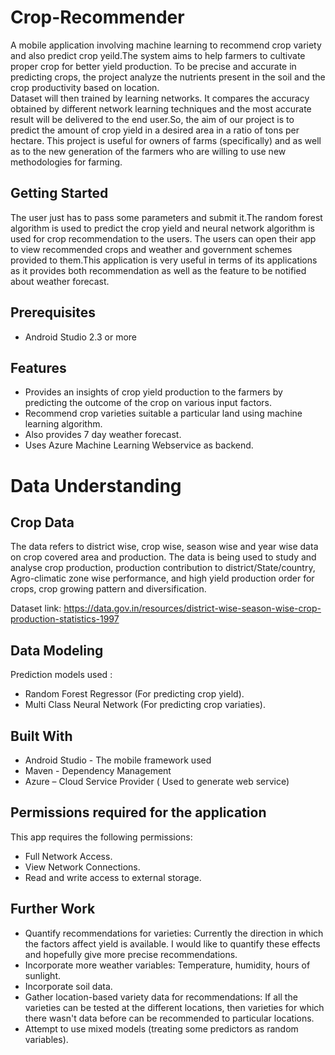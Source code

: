 # Crop-Recommender
A mobile application involving machine learning to recommend crop variety  and also predict crop yeild.The system aims to help farmers to cultivate proper crop for better yield production. To be precise and accurate in predicting crops, the project analyze the nutrients present in the soil and the crop productivity based on location.<br>
Dataset will then trained by learning networks. It compares the accuracy obtained by different network learning techniques and the most accurate result will be delivered to the end user.So, the aim of our project is to predict the amount of crop yield in a desired area in a ratio of tons per hectare. This project is useful for owners of farms (specifically) and as well as to the new generation of the farmers who are willing to use new methodologies for farming.

## Getting Started
The user just has to pass some parameters and submit it.The random forest algorithm is used to predict the crop yield and neural network algorithm  is used for crop recommendation to the users. The users can open their app to view recommended crops and weather and government schemes provided to them.This application is very useful in terms of its applications as it provides both recommendation as well as the feature to be notified about weather forecast.

## Prerequisites
- Android Studio 2.3 or more

## Features
- Provides an insights of crop yield production to the farmers by predicting the outcome of the crop on various input factors.
- Recommend crop varieties suitable a particular land using machine learning algorithm.
- Also provides 7 day weather forecast.
- Uses Azure Machine Learning Webservice as backend.
# Data Understanding
## Crop Data
The data refers to district wise, crop wise, season wise and year wise data on crop covered area and production. The data is being used to study and analyse crop production, production contribution to district/State/country, Agro-climatic zone wise performance, and high yield production order for crops, crop growing pattern and diversification.

Dataset link: https://data.gov.in/resources/district-wise-season-wise-crop-production-statistics-1997
## Data Modeling
Prediction models used :
-	Random Forest Regressor (For predicting crop yield).
-	Multi Class Neural Network (For predicting crop variaties). 

## Built With
-	Android Studio - The mobile framework used
-	Maven - Dependency Management
-	Azure – Cloud Service Provider ( Used to generate web service)
## Permissions required for the application
This app requires the following permissions:
-	Full Network Access.
-	View Network Connections.
-	Read and write access to external storage.
## Further Work
-	Quantify recommendations for varieties: Currently the direction in which the factors affect yield is available. I would like to quantify these effects and hopefully give more precise recommendations.
-	Incorporate more weather variables: Temperature, humidity, hours of sunlight.
-	Incorporate soil data.
-	Gather location-based variety data for recommendations: If all the varieties can be tested at the different locations, then varieties for which there wasn't data before can be recommended to particular locations.
-	Attempt to use mixed models (treating some predictors as random variables).

